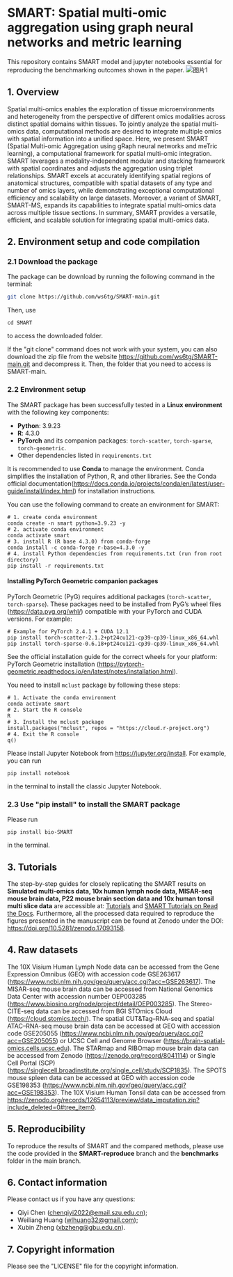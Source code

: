 # SMART: Spatial multi-omic aggregation using graph neural networks and metric learning
This repository contains SMART model and jupyter notebooks essential for reproducing the benchmarking outcomes shown in the paper.
![图片1](https://github.com/user-attachments/assets/2d998716-1917-4c7e-b75f-a66ff46828c2)



## 1. Overview
Spatial multi-omics enables the exploration of tissue microenvironments and heterogeneity from the perspective of different omics modalities across distinct spatial domains within tissues. To jointly analyze the spatial multi-omics data, computational methods are desired to integrate multiple omics with spatial information into a unified space. Here, we present SMART (Spatial Multi-omic Aggregation using gRaph neural networks and meTric learning), a computational framework for spatial multi-omic integration. SMART leverages a modality-independent modular and stacking framework with spatial coordinates and adjusts the aggregation using triplet relationships. SMART excels at accurately identifying spatial regions of anatomical structures, compatible with spatial datasets of any type and number of omics layers, while demonstrating exceptional computational efficiency and scalability on large datasets. Moreover, a variant of SMART, SMART-MS, expands its capabilities to integrate spatial multi-omics data across multiple tissue sections. In summary, SMART provides a versatile, efficient, and scalable solution for integrating spatial multi-omics data.

## 2. Environment setup and code  compilation

### 2.1 Download the package

The package can be download by running the following command in the terminal:

```bash
git clone https://github.com/ws6tg/SMART-main.git
```

Then, use 

```
cd SMART
```

to access the downloaded folder.

If the "git clone" command does not work with your system, you can also download the zip file from the website https://github.com/ws6tg/SMART-main.git and decompress it. Then, the folder that you need to access is SMART-main.

### 2.2 Environment setup

The SMART package has been successfully tested in a **Linux environment** with the following key components:

- **Python**: 3.9.23
- **R**: 4.3.0
- **PyTorch** and its companion packages: `torch-scatter`, `torch-sparse`, `torch-geometric`.
- Other dependencies listed in `requirements.txt`

It is recommended to use **Conda** to manage the environment. Conda simplifies the installation of Python, R, and other libraries. See the Conda official documentation(https://docs.conda.io/projects/conda/en/latest/user-guide/install/index.html) for installation instructions.

You can use the following command to create an environment for SMART:

```
# 1. create conda environment
conda create -n smart python=3.9.23 -y
# 2. activate conda environment
conda activate smart
# 3. install R (R base 4.3.0) from conda-forge
conda install -c conda-forge r-base=4.3.0 -y
# 4. install Python dependencies from requirements.txt (run from root directory)
pip install -r requirements.txt
```

#### Installing PyTorch Geometric companion packages

PyTorch Geometric (PyG) requires additional packages (`torch-scatter`, `torch-sparse`). These packages need to be installed from PyG’s wheel files (https://data.pyg.org/whl/) compatible with your PyTorch and CUDA versions. For example:

```
# Example for PyTorch 2.4.1 + CUDA 12.1
pip install torch-scatter-2.1.2+pt24cu121-cp39-cp39-linux_x86_64.whl
pip install torch-sparse-0.6.18+pt24cu121-cp39-cp39-linux_x86_64.whl
```

See the official installation guide for the correct wheels for your platform: PyTorch Geometric installation (https://pytorch-geometric.readthedocs.io/en/latest/notes/installation.html).

You need to install `mclust` package by following these steps:

```
# 1. Activate the conda environment
conda activate smart
# 2. Start the R console
R
# 3. Install the mclust package
install.packages("mclust", repos = "https://cloud.r-project.org")
# 4. Exit the R console
q()
```

Please install Jupyter Notebook from https://jupyter.org/install. For example, you can run

```
pip install notebook
```

in the terminal to install the classic Jupyter Notebook.

### 2.3 Use "pip install" to install the SMART package

Please run 

```
pip install bio-SMART
```

in the terminal.

## 3. Tutorials

The step-by-step guides for closely replicating the SMART results on **Simulated multi-omics data, 10x human lymph node data, MISAR-seq mouse brain data, P22 mouse brain section data and 10x human tonsil multi slice data** are accessible at: [Tutorials](https://github.com/ws6tg/SMART-main/tree/main/tutorials) and [SMART Tutorials on Read the Docs](https://smart-tutorials.readthedocs.io/). Furthermore, all the processed data required to reproduce the figures presented in the manuscript can be found at Zenodo under the DOI: https://doi.org/10.5281/zenodo.17093158.

## 4. Raw datasets

The 10X Visium Human Lymph Node data can be accessed from the Gene Expression Omnibus (GEO) with accession code GSE263617 (https://www.ncbi.nlm.nih.gov/geo/query/acc.cgi?acc=GSE263617). The MISAR-seq mouse brain data can be accessed from National Genomics Data Center with accession number OEP003285 (https://www.biosino.org/node/project/detail/OEP003285). The Stereo-CITE-seq data can be accessed from BGI STOmics Cloud (https://cloud.stomics.tech/). The spatial CUT&Tag–RNA-seq and spatial ATAC–RNA-seq mouse brain data can be accessed at GEO with accession code GSE205055 (https://www.ncbi.nlm.nih.gov/geo/query/acc.cgi?acc=GSE205055) or UCSC Cell and Genome Browser (https://brain-spatial-omics.cells.ucsc.edu). The STARmap and RIBOmap mouse brain data can be accessed from Zenodo (https://zenodo.org/record/8041114) or Single Cell Portal (SCP) (https://singlecell.broadinstitute.org/single_cell/study/SCP1835). The SPOTS mouse spleen data can be accessed at GEO with accession code GSE198353 (https://www.ncbi.nlm.nih.gov/geo/query/acc.cgi?acc=GSE198353). The 10X Visium Human Tonsil data can be accessed from https://zenodo.org/records/12654113/preview/data_imputation.zip?include_deleted=0#tree_item0.

## 5. Reproducibility

To reproduce the results of SMART and the compared methods, please use the code provided in the **SMART-reproduce** branch and the **benchmarks** folder in the main branch.  


## 6. Contact information

Please contact us if you have any questions:

- Qiyi Chen (chenqiyi2022@email.szu.edu.cn);
- Weiliang Huang (wlhuang32@gmail.com);
- Xubin Zheng (xbzheng@gbu.edu.cn).

## 7. Copyright information

Please see the "LICENSE" file for the copyright information.